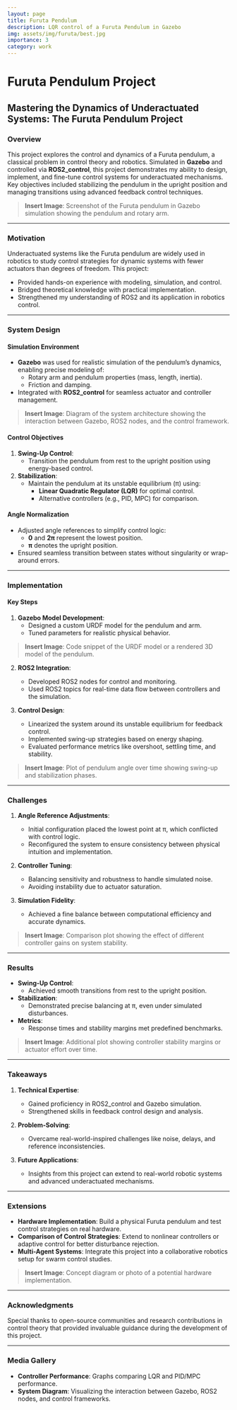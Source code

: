 ```yaml
---
layout: page
title: Furuta Pendulum
description: LQR control of a Furuta Pendulum in Gazebo
img: assets/img/furuta/best.jpg
importance: 3
category: work
---
```


# Furuta Pendulum Project

## Mastering the Dynamics of Underactuated Systems: The Furuta Pendulum Project

### Overview
This project explores the control and dynamics of a Furuta pendulum, a classical problem in control theory and robotics. Simulated in **Gazebo** and controlled via **ROS2_control**, this project demonstrates my ability to design, implement, and fine-tune control systems for underactuated mechanisms. Key objectives included stabilizing the pendulum in the upright position and managing transitions using advanced feedback control techniques.

> **Insert Image**: Screenshot of the Furuta pendulum in Gazebo simulation showing the pendulum and rotary arm.

---

### Motivation
Underactuated systems like the Furuta pendulum are widely used in robotics to study control strategies for dynamic systems with fewer actuators than degrees of freedom. This project:
- Provided hands-on experience with modeling, simulation, and control.
- Bridged theoretical knowledge with practical implementation.
- Strengthened my understanding of ROS2 and its application in robotics control.

---

### System Design

#### Simulation Environment
- **Gazebo** was used for realistic simulation of the pendulum’s dynamics, enabling precise modeling of:
  - Rotary arm and pendulum properties (mass, length, inertia).
  - Friction and damping.
- Integrated with **ROS2_control** for seamless actuator and controller management.

> **Insert Image**: Diagram of the system architecture showing the interaction between Gazebo, ROS2 nodes, and the control framework.

#### Control Objectives
1. **Swing-Up Control**:
   - Transition the pendulum from rest to the upright position using energy-based control.
2. **Stabilization**:
   - Maintain the pendulum at its unstable equilibrium (π) using:
     - **Linear Quadratic Regulator (LQR)** for optimal control.
     - Alternative controllers (e.g., PID, MPC) for comparison.

#### Angle Normalization
- Adjusted angle references to simplify control logic:
  - **0** and **2π** represent the lowest position.
  - **π** denotes the upright position.
- Ensured seamless transition between states without singularity or wrap-around errors.

---

### Implementation

#### Key Steps
1. **Gazebo Model Development**:
   - Designed a custom URDF model for the pendulum and arm.
   - Tuned parameters for realistic physical behavior.

> **Insert Image**: Code snippet of the URDF model or a rendered 3D model of the pendulum.

2. **ROS2 Integration**:
   - Developed ROS2 nodes for control and monitoring.
   - Used ROS2 topics for real-time data flow between controllers and the simulation.

3. **Control Design**:
   - Linearized the system around its unstable equilibrium for feedback control.
   - Implemented swing-up strategies based on energy shaping.
   - Evaluated performance metrics like overshoot, settling time, and stability.

> **Insert Image**: Plot of pendulum angle over time showing swing-up and stabilization phases.

---

### Challenges
1. **Angle Reference Adjustments**:
   - Initial configuration placed the lowest point at π, which conflicted with control logic.
   - Reconfigured the system to ensure consistency between physical intuition and implementation.

2. **Controller Tuning**:
   - Balancing sensitivity and robustness to handle simulated noise.
   - Avoiding instability due to actuator saturation.

3. **Simulation Fidelity**:
   - Achieved a fine balance between computational efficiency and accurate dynamics.

> **Insert Image**: Comparison plot showing the effect of different controller gains on system stability.

---

### Results
- **Swing-Up Control**:
  - Achieved smooth transitions from rest to the upright position.
- **Stabilization**:
  - Demonstrated precise balancing at π, even under simulated disturbances.
- **Metrics**:
  - Response times and stability margins met predefined benchmarks.

> **Insert Image**: Additional plot showing controller stability margins or actuator effort over time.

---

### Takeaways
1. **Technical Expertise**:
   - Gained proficiency in ROS2_control and Gazebo simulation.
   - Strengthened skills in feedback control design and analysis.

2. **Problem-Solving**:
   - Overcame real-world-inspired challenges like noise, delays, and reference inconsistencies.

3. **Future Applications**:
   - Insights from this project can extend to real-world robotic systems and advanced underactuated mechanisms.

---

### Extensions
- **Hardware Implementation**: Build a physical Furuta pendulum and test control strategies on real hardware.
- **Comparison of Control Strategies**: Extend to nonlinear controllers or adaptive control for better disturbance rejection.
- **Multi-Agent Systems**: Integrate this project into a collaborative robotics setup for swarm control studies.

> **Insert Image**: Concept diagram or photo of a potential hardware implementation.

---

### Acknowledgments
Special thanks to open-source communities and research contributions in control theory that provided invaluable guidance during the development of this project.

---

### Media Gallery
- **Controller Performance**: Graphs comparing LQR and PID/MPC performance.
- **System Diagram**: Visualizing the interaction between Gazebo, ROS2 nodes, and control frameworks.
